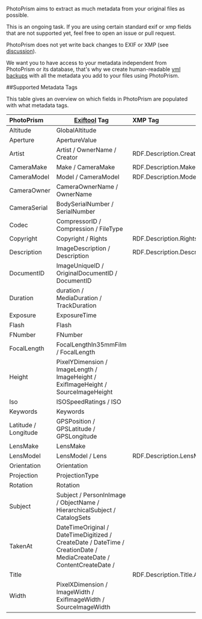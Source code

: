 PhotoPrism aims to extract as much metadata from your original files as possible.

This is an ongoing task. If you are using certain standard exif or xmp fields that are not supported yet, feel free to open an issue or pull request.

PhotoPrism does not yet write back changes to EXIF or XMP (see [discussion](https://github.com/photoprism/photoprism/discussions/1092)). 

We want you to have access to your metadata independent from PhotoPrism or its database,
that's why we create human-readable [yml backups](./backups.md) with all the metadata you add to your files using PhotoPrism.

##Supported Metadata Tags

This table gives an overview on which fields in PhotoPrism are populated with what metadata tags.

PhotoPrism | [Exiftool](https://exiftool.org/) Tag | XMP Tag
:--------------|----------- |:--------
Altitude      | GlobalAltitude                        |
Aperture      | ApertureValue                         |
Artist        | Artist / OwnerName / Creator          | RDF.Description.Creator.Seq.Li 
CameraMake    | Make / CameraMake                     | RDF.Description.Make
CameraModel   | Model / CameraModel                   | RDF.Description.Model
CameraOwner   | CameraOwnerName / OwnerName           | 
CameraSerial  | BodySerialNumber / SerialNumber       |
Codec         | CompressorID / Compression / FileType |
Copyright     | Copyright / Rights                    | RDF.Description.Rights.Alt.Li.Text
Description   | ImageDescription / Description        | RDF.Description.Description.Alt.Li.Text
DocumentID    | ImageUniqueID / OriginalDocumentID / DocumentID|
Duration      | duration / MediaDuration / TrackDuration |
Exposure      | ExposureTime                          |
Flash         | Flash                                  |
FNumber       | FNumber                               |
FocalLength   | FocalLengthIn35mmFilm / FocalLength   |
Height        | PixelYDimension / ImageLength / ImageHeight / ExifImageHeight / SourceImageHeight         |
Iso           | ISOSpeedRatings / ISO                 |
Keywords      | Keywords |
Latitude / Longitude | GPSPosition / GPSLatitude / GPSLongitude |
LensMake      | LensMake                              | 
LensModel     | LensModel / Lens                      | RDF.Description.LensModel  
Orientation   | Orientation                            |
Projection    | ProjectionType                        |
Rotation      | Rotation |
Subject       | Subject / PersonInImage / ObjectName / HierarchicalSubject / CatalogSets |
TakenAt       | DateTimeOriginal / DateTimeDigitized / CreateDate / DateTime / CreationDate / MediaCreateDate / ContentCreateDate / |
Title         |                                       | RDF.Description.Title.Alt.Li.Text
Width         | PixelXDimension / ImageWidth / ExifImageWidth / SourceImageWidth        | 

